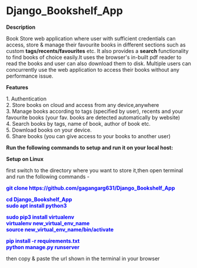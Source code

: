 # Django_Bookshelf_App

<strong>Description</strong>

<p> Book Store web application where user with sufficient credentials can access, store & manage their favourite books 
in different sections such as custom <strong>tags/recents/favourites</strong> etc. It also provides a <strong>search</strong> functionality to find 
books of choice easily.It uses the browser's in-built pdf reader to read the books and user can also download them 
to disk. Multiple users can concurrently use the web application to access their books without any performance issue. </p>

<strong>Features</strong>

<p>
1. Authentication <br>
2. Store books on cloud and access from any device,anywhere <br>
3. Manage books according to tags (specified by user), recents and your favourite books (your fav. books are detected automatically by website) <br>
4. Search books by tags, name of book, author of book etc. <br>
5. Download books on your device. <br>
6. Share books (you can give access to your books to another user) <br>
</p>

<strong>Run the following commands to setup and run it on your local host:</strong>

<strong>Setup on Linux</strong>

first switch to the directory where you want to store it,then open terminal and run the following commands - 

<strong style="color:blue;">
git clone https://github.com/gagangarg631/Django_Bookshelf_App

cd Django_Bookshelf_App <br>
sudo apt install python3 <br>

sudo pip3 install virtualenv <br>
virtualenv new_virtual_env_name <br>
source new_virtual_env_name/bin/activate <br>

pip install -r requirements.txt <br>
python manage.py runserver <br>
</strong>

then copy & paste the url shown in the terminal in your browser

